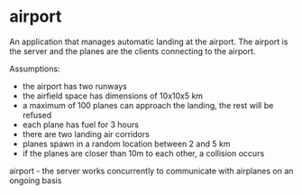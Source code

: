# airport

An application that manages automatic landing at the airport. The airport is the server and the planes are the clients connecting to the airport. 

Assumptions:
- the airport has two runways 
- the airfield space has dimensions of 10x10x5 km 
- a maximum of 100 planes can approach the landing, the rest will be refused 
- each plane has fuel for 3 hours 
- there are two landing air corridors 
- planes spawn in a random location between 2 and 5 km 
- if the planes are closer than 10m to each other, a collision occurs 

airport - the server works concurrently to communicate with airplanes on an ongoing basis 

